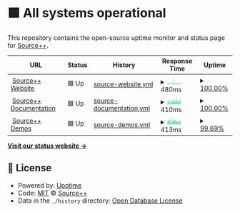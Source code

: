 # <!--live status--> **🟩 All systems operational**

This repository contains the open-source uptime monitor and status page for [Source++](https://sourceplus.plus).

<!--start: status pages-->
<!-- This summary is generated by Upptime (https://github.com/upptime/upptime) -->
<!-- Do not edit this manually, your changes will be overwritten -->
<!-- prettier-ignore -->
| URL | Status | History | Response Time | Uptime |
| --- | ------ | ------- | ------------- | ------ |
| <img alt="" src="https://icons.duckduckgo.com/ip3/sourceplus.plus.ico" height="13"> [Source++ Website](https://sourceplus.plus) | 🟩 Up | [source-website.yml](https://github.com/sourceplusplus/status/commits/HEAD/history/source-website.yml) | <details><summary><img alt="Response time graph" src="./graphs/source-website/response-time-week.png" height="20"> 480ms</summary><br><a href="https://status.sourceplus.plus/history/source-website"><img alt="Response time 470" src="https://img.shields.io/endpoint?url=https%3A%2F%2Fraw.githubusercontent.com%2Fsourceplusplus%2Fstatus%2FHEAD%2Fapi%2Fsource-website%2Fresponse-time.json"></a><br><a href="https://status.sourceplus.plus/history/source-website"><img alt="24-hour response time 466" src="https://img.shields.io/endpoint?url=https%3A%2F%2Fraw.githubusercontent.com%2Fsourceplusplus%2Fstatus%2FHEAD%2Fapi%2Fsource-website%2Fresponse-time-day.json"></a><br><a href="https://status.sourceplus.plus/history/source-website"><img alt="7-day response time 480" src="https://img.shields.io/endpoint?url=https%3A%2F%2Fraw.githubusercontent.com%2Fsourceplusplus%2Fstatus%2FHEAD%2Fapi%2Fsource-website%2Fresponse-time-week.json"></a><br><a href="https://status.sourceplus.plus/history/source-website"><img alt="30-day response time 470" src="https://img.shields.io/endpoint?url=https%3A%2F%2Fraw.githubusercontent.com%2Fsourceplusplus%2Fstatus%2FHEAD%2Fapi%2Fsource-website%2Fresponse-time-month.json"></a><br><a href="https://status.sourceplus.plus/history/source-website"><img alt="1-year response time 470" src="https://img.shields.io/endpoint?url=https%3A%2F%2Fraw.githubusercontent.com%2Fsourceplusplus%2Fstatus%2FHEAD%2Fapi%2Fsource-website%2Fresponse-time-year.json"></a></details> | <details><summary><a href="https://status.sourceplus.plus/history/source-website">100.00%</a></summary><a href="https://status.sourceplus.plus/history/source-website"><img alt="All-time uptime 100.00%" src="https://img.shields.io/endpoint?url=https%3A%2F%2Fraw.githubusercontent.com%2Fsourceplusplus%2Fstatus%2FHEAD%2Fapi%2Fsource-website%2Fuptime.json"></a><br><a href="https://status.sourceplus.plus/history/source-website"><img alt="24-hour uptime 100.00%" src="https://img.shields.io/endpoint?url=https%3A%2F%2Fraw.githubusercontent.com%2Fsourceplusplus%2Fstatus%2FHEAD%2Fapi%2Fsource-website%2Fuptime-day.json"></a><br><a href="https://status.sourceplus.plus/history/source-website"><img alt="7-day uptime 100.00%" src="https://img.shields.io/endpoint?url=https%3A%2F%2Fraw.githubusercontent.com%2Fsourceplusplus%2Fstatus%2FHEAD%2Fapi%2Fsource-website%2Fuptime-week.json"></a><br><a href="https://status.sourceplus.plus/history/source-website"><img alt="30-day uptime 100.00%" src="https://img.shields.io/endpoint?url=https%3A%2F%2Fraw.githubusercontent.com%2Fsourceplusplus%2Fstatus%2FHEAD%2Fapi%2Fsource-website%2Fuptime-month.json"></a><br><a href="https://status.sourceplus.plus/history/source-website"><img alt="1-year uptime 100.00%" src="https://img.shields.io/endpoint?url=https%3A%2F%2Fraw.githubusercontent.com%2Fsourceplusplus%2Fstatus%2FHEAD%2Fapi%2Fsource-website%2Fuptime-year.json"></a></details>
| <img alt="" src="https://icons.duckduckgo.com/ip3/docs.sourceplus.plus.ico" height="13"> [Source++ Documentation](https://docs.sourceplus.plus) | 🟩 Up | [source-documentation.yml](https://github.com/sourceplusplus/status/commits/HEAD/history/source-documentation.yml) | <details><summary><img alt="Response time graph" src="./graphs/source-documentation/response-time-week.png" height="20"> 410ms</summary><br><a href="https://status.sourceplus.plus/history/source-documentation"><img alt="Response time 410" src="https://img.shields.io/endpoint?url=https%3A%2F%2Fraw.githubusercontent.com%2Fsourceplusplus%2Fstatus%2FHEAD%2Fapi%2Fsource-documentation%2Fresponse-time.json"></a><br><a href="https://status.sourceplus.plus/history/source-documentation"><img alt="24-hour response time 474" src="https://img.shields.io/endpoint?url=https%3A%2F%2Fraw.githubusercontent.com%2Fsourceplusplus%2Fstatus%2FHEAD%2Fapi%2Fsource-documentation%2Fresponse-time-day.json"></a><br><a href="https://status.sourceplus.plus/history/source-documentation"><img alt="7-day response time 410" src="https://img.shields.io/endpoint?url=https%3A%2F%2Fraw.githubusercontent.com%2Fsourceplusplus%2Fstatus%2FHEAD%2Fapi%2Fsource-documentation%2Fresponse-time-week.json"></a><br><a href="https://status.sourceplus.plus/history/source-documentation"><img alt="30-day response time 410" src="https://img.shields.io/endpoint?url=https%3A%2F%2Fraw.githubusercontent.com%2Fsourceplusplus%2Fstatus%2FHEAD%2Fapi%2Fsource-documentation%2Fresponse-time-month.json"></a><br><a href="https://status.sourceplus.plus/history/source-documentation"><img alt="1-year response time 410" src="https://img.shields.io/endpoint?url=https%3A%2F%2Fraw.githubusercontent.com%2Fsourceplusplus%2Fstatus%2FHEAD%2Fapi%2Fsource-documentation%2Fresponse-time-year.json"></a></details> | <details><summary><a href="https://status.sourceplus.plus/history/source-documentation">100.00%</a></summary><a href="https://status.sourceplus.plus/history/source-documentation"><img alt="All-time uptime 100.00%" src="https://img.shields.io/endpoint?url=https%3A%2F%2Fraw.githubusercontent.com%2Fsourceplusplus%2Fstatus%2FHEAD%2Fapi%2Fsource-documentation%2Fuptime.json"></a><br><a href="https://status.sourceplus.plus/history/source-documentation"><img alt="24-hour uptime 100.00%" src="https://img.shields.io/endpoint?url=https%3A%2F%2Fraw.githubusercontent.com%2Fsourceplusplus%2Fstatus%2FHEAD%2Fapi%2Fsource-documentation%2Fuptime-day.json"></a><br><a href="https://status.sourceplus.plus/history/source-documentation"><img alt="7-day uptime 100.00%" src="https://img.shields.io/endpoint?url=https%3A%2F%2Fraw.githubusercontent.com%2Fsourceplusplus%2Fstatus%2FHEAD%2Fapi%2Fsource-documentation%2Fuptime-week.json"></a><br><a href="https://status.sourceplus.plus/history/source-documentation"><img alt="30-day uptime 100.00%" src="https://img.shields.io/endpoint?url=https%3A%2F%2Fraw.githubusercontent.com%2Fsourceplusplus%2Fstatus%2FHEAD%2Fapi%2Fsource-documentation%2Fuptime-month.json"></a><br><a href="https://status.sourceplus.plus/history/source-documentation"><img alt="1-year uptime 100.00%" src="https://img.shields.io/endpoint?url=https%3A%2F%2Fraw.githubusercontent.com%2Fsourceplusplus%2Fstatus%2FHEAD%2Fapi%2Fsource-documentation%2Fuptime-year.json"></a></details>
| <img alt="" src="https://icons.duckduckgo.com/ip3/demo.sourceplus.plus.ico" height="13"> [Source++ Demos](https://demo.sourceplus.plus) | 🟩 Up | [source-demos.yml](https://github.com/sourceplusplus/status/commits/HEAD/history/source-demos.yml) | <details><summary><img alt="Response time graph" src="./graphs/source-demos/response-time-week.png" height="20"> 413ms</summary><br><a href="https://status.sourceplus.plus/history/source-demos"><img alt="Response time 394" src="https://img.shields.io/endpoint?url=https%3A%2F%2Fraw.githubusercontent.com%2Fsourceplusplus%2Fstatus%2FHEAD%2Fapi%2Fsource-demos%2Fresponse-time.json"></a><br><a href="https://status.sourceplus.plus/history/source-demos"><img alt="24-hour response time 399" src="https://img.shields.io/endpoint?url=https%3A%2F%2Fraw.githubusercontent.com%2Fsourceplusplus%2Fstatus%2FHEAD%2Fapi%2Fsource-demos%2Fresponse-time-day.json"></a><br><a href="https://status.sourceplus.plus/history/source-demos"><img alt="7-day response time 413" src="https://img.shields.io/endpoint?url=https%3A%2F%2Fraw.githubusercontent.com%2Fsourceplusplus%2Fstatus%2FHEAD%2Fapi%2Fsource-demos%2Fresponse-time-week.json"></a><br><a href="https://status.sourceplus.plus/history/source-demos"><img alt="30-day response time 394" src="https://img.shields.io/endpoint?url=https%3A%2F%2Fraw.githubusercontent.com%2Fsourceplusplus%2Fstatus%2FHEAD%2Fapi%2Fsource-demos%2Fresponse-time-month.json"></a><br><a href="https://status.sourceplus.plus/history/source-demos"><img alt="1-year response time 394" src="https://img.shields.io/endpoint?url=https%3A%2F%2Fraw.githubusercontent.com%2Fsourceplusplus%2Fstatus%2FHEAD%2Fapi%2Fsource-demos%2Fresponse-time-year.json"></a></details> | <details><summary><a href="https://status.sourceplus.plus/history/source-demos">99.69%</a></summary><a href="https://status.sourceplus.plus/history/source-demos"><img alt="All-time uptime 99.23%" src="https://img.shields.io/endpoint?url=https%3A%2F%2Fraw.githubusercontent.com%2Fsourceplusplus%2Fstatus%2FHEAD%2Fapi%2Fsource-demos%2Fuptime.json"></a><br><a href="https://status.sourceplus.plus/history/source-demos"><img alt="24-hour uptime 100.00%" src="https://img.shields.io/endpoint?url=https%3A%2F%2Fraw.githubusercontent.com%2Fsourceplusplus%2Fstatus%2FHEAD%2Fapi%2Fsource-demos%2Fuptime-day.json"></a><br><a href="https://status.sourceplus.plus/history/source-demos"><img alt="7-day uptime 99.69%" src="https://img.shields.io/endpoint?url=https%3A%2F%2Fraw.githubusercontent.com%2Fsourceplusplus%2Fstatus%2FHEAD%2Fapi%2Fsource-demos%2Fuptime-week.json"></a><br><a href="https://status.sourceplus.plus/history/source-demos"><img alt="30-day uptime 99.23%" src="https://img.shields.io/endpoint?url=https%3A%2F%2Fraw.githubusercontent.com%2Fsourceplusplus%2Fstatus%2FHEAD%2Fapi%2Fsource-demos%2Fuptime-month.json"></a><br><a href="https://status.sourceplus.plus/history/source-demos"><img alt="1-year uptime 99.23%" src="https://img.shields.io/endpoint?url=https%3A%2F%2Fraw.githubusercontent.com%2Fsourceplusplus%2Fstatus%2FHEAD%2Fapi%2Fsource-demos%2Fuptime-year.json"></a></details>

<!--end: status pages-->

[**Visit our status website →**](https://status.sourceplus.plus)

## 📄 License

- Powered by: [Upptime](https://github.com/upptime/upptime)
- Code: [MIT](./LICENSE) © [Source++](https://sourceplus.plus)
- Data in the `./history` directory: [Open Database License](https://opendatacommons.org/licenses/odbl/1-0/)
